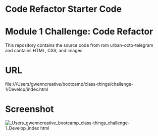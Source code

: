 # Code Refactor Starter Code
<h1>Module 1 Challenge: Code Refactor</h1>

<p>This repository contains the source code from rom urban-octo-telegram and contains HTML, CSS, and images.
</p>

<h1>URL</h1>

file:///Users/gwenncreative/bootcamp/class-things/challenge-1/Develop/index.html 

<h1>Screenshot</h1>

![_Users_gwenncreative_bootcamp_class-things_challenge-1_Develop_index html](https://github.com/gwennr-t/challenge-1/assets/150493048/40a85ae3-87e8-423f-8dea-e8fa8587b101)

